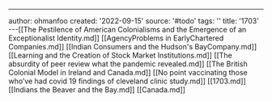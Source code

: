 ---
author: ohmanfoo
created: '2022-09-15'
source: '#todo'
tags: ''
title: '1703'
---[[The Pestilence of American Colonialisms and the Emergence of an Exceptionalist Identity.md]]
[[AgencyProblems in EarlyChartered Companies.md]]
[[Indian Consumers and the Hudson's BayCompany.md]]
[[Learning and the Creation of Stock Market Institutions.md]]
[[The absurdity of peer review what the pandemic revealed.md]]
[[The British Colonial Model in Ireland and Canada.md]]
[[No point vaccinating those who’ve had covid 19 findings of cleveland clinic study.md]]
[[1703.md]]
[[Indians the Beaver and the Bay.md]]
[[Canada.md]]
